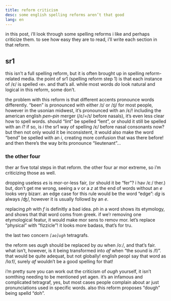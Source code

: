 ```yaml
---
title: reform criticism
desc: some english spelling reforms aren’t that good
lang: en
---
```

in this post, i’ll look through some spelling reforms i like and perhaps criticize them. to see how easy they are to read, i’ll write each section in that reform.

## sr1

this isn’t a full spelling reform, but it is often brought up in spelling reform-related media. the point of sr1 (spelling reform step 1) is that each instance of /ɛ/ is spelled ‹e›. and that’s all. while most words *do* look natural and logical in this reform, some don’t.

the problem with this reform is that different accents pronounce words differently. “been” is pronounced with either /ɪ/ or /ɪj/ for most people, however in the usonian midwest, it’s pronounced with an /ɛ/! including the american english *pen*–*pin* merger (/ɛ/=/ɪ/ before nasals), it’s even less clear how to spell words. should “lint” be spelled “lent”, or should it still be spelled with an *i*? if so, is *i* the sr1 way of spelling /ɛ/ before nasal consonants now? but then not only would it be inconsistent, it would also make the word “bend” be spelled with an *i*, creating more confusion that was there before! and then there’s the way brits pronounce “lieutenant”…

### the other four

ther ar five total steps in that reform. the other four ar mor extreme, so i’m criticizing those as well.

dropping useless *e*s is mor-or-less fair, (or should it be “fer”? i hav /ɛː/ ther.) but, don’t get me wrong, seeing a *v* or a *z* at the end of words without an *e* looks very bizarr. an edge case for this rule would be the word “edge”: *dg* is always /ʤ/, however it is usually followd by an *e*.

replacing *ph* with *f* is definitly a bad idea. *ph* in a word shows its etymology, and shows that thát word coms from greek. if we’r removing one etymological featur, it would make mor sens to remov mor. let’s replace “physical” with “fizzicle”! it looks more badass, that’s for tru.

the last two concern *`[ao]ugh`* tetragrafs.

the reform ses *augh* should be replaced by *au* when /oː/, and that’s fair. what isn’t, however, is it being transformed into *af* when “the sound is /f/”. that would be quite adequat, but not globally! english peopl say that word as /lɑːf/, surely *af* wouldn’t be a good spelling for that!

i’m pretty sure you can work out the criticism of *ough* yourself, it isn’t somthing needing to be mentioned yet agen. it’s an infamous and complicated tetragraf, yes, but most cases people complain about ar just pronunciations used in specific words. also this reform proposes “dough” being spelld “doh”.